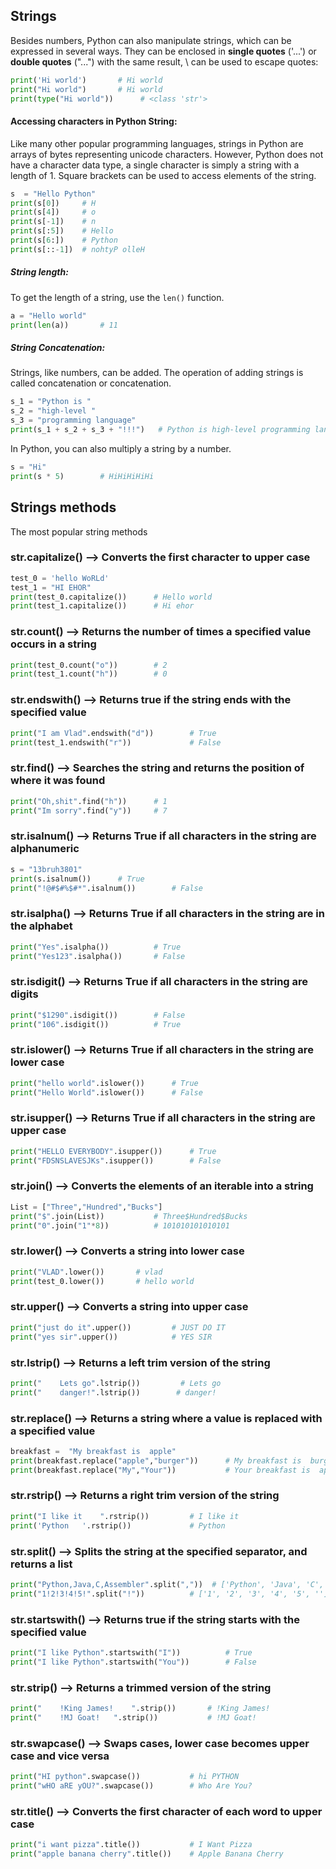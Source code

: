 ## Strings

Besides numbers, Python can also manipulate strings, which can be expressed in several ways.
They can be enclosed in **single quotes** ('...') or **double quotes** ("...")
with the same result, \ can be used to escape quotes:
```python
print('Hi world')       # Hi world
print("Hi world")       # Hi world
print(type("Hi world"))      # <class 'str'>
```
#### Accessing characters in Python String:
Like many other popular programming languages, strings in Python are arrays of bytes
representing unicode characters. However, Python does not have a character data type,
a single character is simply a string with a length of 1.
Square brackets can be used to access elements of the string.
```python
s  = "Hello Python"
print(s[0])     # H
print(s[4])     # o
print(s[-1])    # n 
print(s[:5])    # Hello
print(s[6:])    # Python
print(s[::-1])  # nohtyP olleH
```
##### String length:
To get the length of a string, use the `len()` function.
```python
a = "Hello world"
print(len(a))       # 11
```
##### String Concatenation:
Strings, like numbers, can be added. 
The operation of adding strings is called concatenation or concatenation.
```python
s_1 = "Python is "
s_2 = "high-level "
s_3 = "programming language"
print(s_1 + s_2 + s_3 + "!!!")   # Python is high-level programming language!!!
```
In Python, you can also multiply a string by a number.
```python
s = "Hi"
print(s * 5)        # HiHiHiHiHi
```
## Strings methods
The most popular string methods
### str.capitalize() --> Converts the first character to upper case
```python
test_0 = 'hello WoRLd'
test_1 = "HI EHOR"
print(test_0.capitalize())      # Hello world
print(test_1.capitalize())      # Hi ehor
```
### str.count() -->  Returns the number of times a specified value occurs in a string
```python
print(test_0.count("o"))        # 2
print(test_1.count("h"))        # 0
```
### str.endswith() --> Returns true if the string ends with the specified value
```python
print("I am Vlad".endswith("d"))        # True
print(test_1.endswith("r"))             # False
```
### str.find()  -->  Searches the string  and returns the position of where it was found
```python
print("Oh,shit".find("h"))      # 1
print("Im sorry".find("y"))     # 7
```
### str.isalnum() -->    Returns True if all characters in the string are alphanumeric
```python
s = "13bruh3801"
print(s.isalnum())      # True
print("!@#$#%$#*".isalnum())        # False
```
### str.isalpha() -->    Returns True if all characters in the string are in the alphabet
```python
print("Yes".isalpha())          # True
print("Yes123".isalpha())       # False
```
### str.isdigit() -->    Returns True if all characters in the string are digits
```python
print("$1290".isdigit())        # False
print("106".isdigit())          # True
```
### str.islower()  -->   Returns True if all characters in the string are lower case
```python
print("hello world".islower())      # True
print("Hello World".islower())      # False
```
### str.isupper() -->    Returns True if all characters in the string are upper case
```python
print("HELLO EVERYBODY".isupper())      # True
print("FDSNSLAVESJKs".isupper())        # False
```
### str.join() -->   Converts the elements of an iterable into a string
```python
List = ["Three","Hundred","Bucks"]
print("$".join(List))           # Three$Hundred$Bucks
print("0".join("1"*8))          # 101010101010101
```
### str.lower() -->   Converts a string into lower case
```python
print("VLAD".lower())       # vlad
print(test_0.lower())       # hello world
```
### str.upper() -->   Converts a string into upper case
```python
print("just do it".upper())         # JUST DO IT
print("yes sir".upper())            # YES SIR
```
### str.lstrip() -->   Returns a left trim version of the string
```python
print("    Lets go".lstrip())         # Lets go
print("    danger!".lstrip())        # danger!
```
### str.replace() -->   Returns a string where a  value is replaced with a specified value 
```python
breakfast =  "My breakfast is  apple"
print(breakfast.replace("apple","burger"))      # My breakfast is  burger
print(breakfast.replace("My","Your"))           # Your breakfast is  apple
```
### str.rstrip()  -->  Returns a right trim version of the string
```python
print("I like it    ".rstrip())         # I like it
print('Python   '.rstrip())             # Python
```
### str.split() -->   Splits the string at the specified separator, and returns a list
```python
print("Python,Java,C,Assembler".split(","))  # ['Python', 'Java', 'C', 'Assembler']
print("1!2!3!4!5!".split("!"))          # ['1', '2', '3', '4', '5', '']
```
### str.startswith() -->	Returns true if the string starts with the specified value
```python
print("I like Python".startswith("I"))          # True  
print("I like Python".startswith("You"))        # False
```
### str.strip() -->   Returns a trimmed version of the string
```python
print("    !King James!    ".strip())       # !King James!
print("    !MJ Goat!   ".strip())           # !MJ Goat!
```
### str.swapcase() -->   Swaps cases, lower case becomes upper case and vice versa
```python
print("HI python".swapcase())           # hi PYTHON
print("wHO aRE yOU?".swapcase())        # Who Are You?
```
### str.title() -->    Converts the first character of each word to upper case
```python
print("i want pizza".title())           # I Want Pizza
print("apple banana cherry".title())    # Apple Banana Cherry  
```